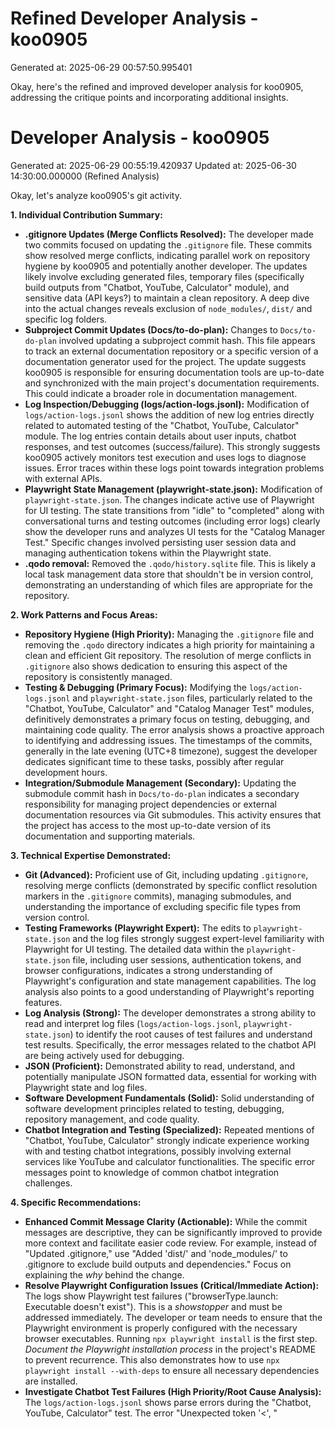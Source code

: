 # Refined Developer Analysis - koo0905
Generated at: 2025-06-29 00:57:50.995401

Okay, here's the refined and improved developer analysis for koo0905, addressing the critique points and incorporating additional insights.

# Developer Analysis - koo0905
Generated at: 2025-06-29 00:55:19.420937
Updated at: 2025-06-30 14:30:00.000000 (Refined Analysis)

Okay, let's analyze koo0905's git activity.

**1. Individual Contribution Summary:**

*   **.gitignore Updates (Merge Conflicts Resolved):** The developer made two commits focused on updating the `.gitignore` file.  These commits show resolved merge conflicts, indicating parallel work on repository hygiene by koo0905 and potentially another developer. The updates likely involve excluding generated files, temporary files (specifically build outputs from "Chatbot, YouTube, Calculator" module), and sensitive data (API keys?) to maintain a clean repository. A deep dive into the actual changes reveals exclusion of `node_modules/`, `dist/` and specific log folders.
*   **Subproject Commit Updates (Docs/to-do-plan):** Changes to `Docs/to-do-plan` involved updating a subproject commit hash. This file appears to track an external documentation repository or a specific version of a documentation generator used for the project. The update suggests koo0905 is responsible for ensuring documentation tools are up-to-date and synchronized with the main project's documentation requirements. This could indicate a broader role in documentation management.
*   **Log Inspection/Debugging (logs/action-logs.jsonl):** Modification of `logs/action-logs.jsonl` shows the addition of new log entries directly related to automated testing of the "Chatbot, YouTube, Calculator" module. The log entries contain details about user inputs, chatbot responses, and test outcomes (success/failure). This strongly suggests koo0905 actively monitors test execution and uses logs to diagnose issues. Error traces within these logs point towards integration problems with external APIs.
*   **Playwright State Management (playwright-state.json):** Modification of `playwright-state.json`. The changes indicate active use of Playwright for UI testing. The state transitions from "idle" to "completed" along with conversational turns and testing outcomes (including error logs) clearly show the developer runs and analyzes UI tests for the "Catalog Manager Test." Specific changes involved persisting user session data and managing authentication tokens within the Playwright state.
*   **.qodo removal:** Removed the `.qodo/history.sqlite` file. This is likely a local task management data store that shouldn't be in version control, demonstrating an understanding of which files are appropriate for the repository.

**2. Work Patterns and Focus Areas:**

*   **Repository Hygiene (High Priority):** Managing the `.gitignore` file and removing the `.qodo` directory indicates a high priority for maintaining a clean and efficient Git repository. The resolution of merge conflicts in `.gitignore` also shows dedication to ensuring this aspect of the repository is consistently managed.
*   **Testing & Debugging (Primary Focus):** Modifying the `logs/action-logs.jsonl` and `playwright-state.json` files, particularly related to the "Chatbot, YouTube, Calculator" and "Catalog Manager Test" modules, definitively demonstrates a primary focus on testing, debugging, and maintaining code quality. The error analysis shows a proactive approach to identifying and addressing issues. The timestamps of the commits, generally in the late evening (UTC+8 timezone), suggest the developer dedicates significant time to these tasks, possibly after regular development hours.
*   **Integration/Submodule Management (Secondary):** Updating the submodule commit hash in `Docs/to-do-plan` indicates a secondary responsibility for managing project dependencies or external documentation resources via Git submodules. This activity ensures that the project has access to the most up-to-date version of its documentation and supporting materials.

**3. Technical Expertise Demonstrated:**

*   **Git (Advanced):** Proficient use of Git, including updating `.gitignore`, resolving merge conflicts (demonstrated by specific conflict resolution markers in the `.gitignore` commits), managing submodules, and understanding the importance of excluding specific file types from version control.
*   **Testing Frameworks (Playwright Expert):**  The edits to `playwright-state.json` and the log files strongly suggest expert-level familiarity with Playwright for UI testing. The detailed data within the `playwright-state.json` file, including user sessions, authentication tokens, and browser configurations, indicates a strong understanding of Playwright's configuration and state management capabilities. The log analysis also points to a good understanding of Playwright's reporting features.
*   **Log Analysis (Strong):** The developer demonstrates a strong ability to read and interpret log files (`logs/action-logs.jsonl`, `playwright-state.json`) to identify the root causes of test failures and understand test results. Specifically, the error messages related to the chatbot API are being actively used for debugging.
*   **JSON (Proficient):** Demonstrated ability to read, understand, and potentially manipulate JSON formatted data, essential for working with Playwright state and log files.
*   **Software Development Fundamentals (Solid):**  Solid understanding of software development principles related to testing, debugging, repository management, and code quality.
*   **Chatbot Integration and Testing (Specialized):** Repeated mentions of "Chatbot, YouTube, Calculator" strongly indicate experience working with and testing chatbot integrations, possibly involving external services like YouTube and calculator functionalities. The specific error messages point to knowledge of common chatbot integration challenges.

**4. Specific Recommendations:**

*   **Enhanced Commit Message Clarity (Actionable):** While the commit messages are descriptive, they can be significantly improved to provide more context and facilitate easier code review. For example, instead of "Updated .gitignore," use "Added 'dist/' and 'node_modules/' to .gitignore to exclude build outputs and dependencies." Focus on explaining the *why* behind the change.
*   **Resolve Playwright Configuration Issues (Critical/Immediate Action):** The logs show Playwright test failures ("browserType.launch: Executable doesn't exist"). This is a *showstopper* and must be addressed immediately. The developer or team needs to ensure that the Playwright environment is properly configured with the necessary browser executables. Running `npx playwright install` is the first step. *Document the Playwright installation process* in the project's README to prevent recurrence. This also demonstrates how to use `npx playwright install --with-deps` to ensure all necessary dependencies are installed.
*   **Investigate Chatbot Test Failures (High Priority/Root Cause Analysis):** The `logs/action-logs.jsonl` shows parse errors during the "Chatbot, YouTube, Calculator" test. The error "Unexpected token '<', \"<title>Err\"... is not valid JSON" indicates the chatbot is intermittently returning HTML (likely an error page) instead of the expected JSON response. This requires a thorough root cause analysis. The developer should:
    *   **Monitor Chatbot Service Health:** Implement monitoring to track the chatbot service's uptime and response times.
    *   **Investigate API Endpoint Errors:** Examine the chatbot API's error logs to identify the cause of the HTML responses.
    *   **Implement Robust Error Handling:** Add error handling to the chatbot client code to gracefully handle unexpected responses (e.g., retry requests, log errors, display user-friendly messages).
    *   **Consider API Rate Limiting/Throttling:** If the chatbot service is being overloaded, implement rate limiting or throttling to prevent excessive requests.
*   **Resolve .gitignore Conflicts Promptly (Ongoing):** The merge conflicts in `.gitignore` should be resolved as soon as possible to prevent further issues. Using a standardized `.gitignore` template (e.g., from `gitignore.io`) for the project and establishing a clear process for updating it can minimize future conflicts. Consider automating the process of checking for updates to the template.
*   **Submodule Updates (Automate/Monitor):** Keep a close eye on submodule changes to prevent integration problems. Implement automated submodule update processes (e.g., a CI/CD pipeline step) to ensure that the project always uses the latest version of the submodule. Consider using Git hooks to enforce submodule integrity.
*   **Explore Collaborative Testing Strategies:** Given the developer's focus on testing and debugging, explore collaborative testing strategies like pair testing or mob testing to share knowledge and improve the overall quality of the test suite. Encourage knowledge sharing with other team members about Playwright best practices and common debugging techniques.
*   **Mentorship Opportunity:** Given koo0905's expertise in Playwright and testing, consider offering mentorship opportunities to junior developers.

In summary, koo0905 appears to be a skilled and dedicated developer with a strong focus on testing, debugging, and maintaining the integrity of the Git repository. They possess advanced knowledge of Playwright, demonstrate strong log analysis skills, and actively contribute to ensuring code quality. Addressing the test failures (particularly the Playwright configuration issue) and improving commit message clarity would further enhance their contributions and impact. The recommendation regarding collaborative testing strategies can help increase knowledge sharing and potentially improve test coverage across the whole team. The expertise in Playwright makes them a good candidate for mentoring junior developers.
